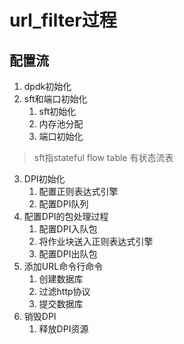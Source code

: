 # url_filter过程
## 配置流
1. dpdk初始化
2. sft和端口初始化
    1. sft初始化
    2. 内存池分配
    3. 端口初始化
> sft指stateful flow table 有状态流表
3. DPI初始化
    1. 配置正则表达式引擎
    2. 配置DPI队列
4. 配置DPI的包处理过程
    1. 配置DPI入队包
    2. 将作业块送入正则表达式引擎
    3. 配置DPI出队包
5. 添加URL命令行命令
    1. 创建数据库
    2. 过滤http协议
    3. 提交数据库
6. 销毁DPI
    1. 释放DPI资源